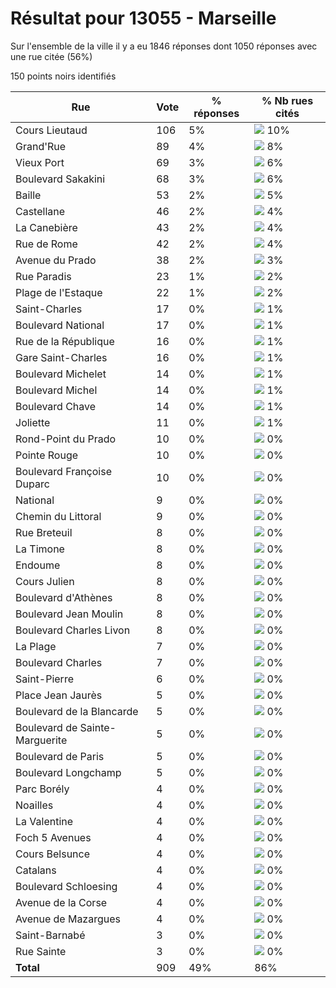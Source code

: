 # Résultat pour 13055 - Marseille

Sur l'ensemble de la ville il y a eu 1846 réponses dont 1050 réponses avec une rue citée (56%)

150 points noirs identifiés

| Rue | Vote | % réponses | % Nb rues cités|
|-----|------|------------|----------------|
| Cours Lieutaud | 106 | 5% | <img src="../../img/bar_10.gif" />&nbsp;10%|
| Grand'Rue | 89 | 4% | <img src="../../img/bar_8.gif" />&nbsp;8%|
| Vieux Port | 69 | 3% | <img src="../../img/bar_6.gif" />&nbsp;6%|
| Boulevard Sakakini | 68 | 3% | <img src="../../img/bar_6.gif" />&nbsp;6%|
| Baille | 53 | 2% | <img src="../../img/bar_5.gif" />&nbsp;5%|
| Castellane | 46 | 2% | <img src="../../img/bar_4.gif" />&nbsp;4%|
| La Canebière | 43 | 2% | <img src="../../img/bar_4.gif" />&nbsp;4%|
| Rue de Rome | 42 | 2% | <img src="../../img/bar_4.gif" />&nbsp;4%|
| Avenue du Prado | 38 | 2% | <img src="../../img/bar_3.gif" />&nbsp;3%|
| Rue Paradis | 23 | 1% | <img src="../../img/bar_2.gif" />&nbsp;2%|
| Plage de l'Estaque | 22 | 1% | <img src="../../img/bar_2.gif" />&nbsp;2%|
| Saint-Charles | 17 | 0% | <img src="../../img/bar_1.gif" />&nbsp;1%|
| Boulevard National | 17 | 0% | <img src="../../img/bar_1.gif" />&nbsp;1%|
| Rue de la République | 16 | 0% | <img src="../../img/bar_1.gif" />&nbsp;1%|
| Gare Saint-Charles | 16 | 0% | <img src="../../img/bar_1.gif" />&nbsp;1%|
| Boulevard Michelet | 14 | 0% | <img src="../../img/bar_1.gif" />&nbsp;1%|
| Boulevard Michel | 14 | 0% | <img src="../../img/bar_1.gif" />&nbsp;1%|
| Boulevard Chave | 14 | 0% | <img src="../../img/bar_1.gif" />&nbsp;1%|
| Joliette | 11 | 0% | <img src="../../img/bar_1.gif" />&nbsp;1%|
| Rond-Point du Prado | 10 | 0% | <img src="../../img/bar_0.gif" />&nbsp;0%|
| Pointe Rouge | 10 | 0% | <img src="../../img/bar_0.gif" />&nbsp;0%|
| Boulevard Françoise Duparc | 10 | 0% | <img src="../../img/bar_0.gif" />&nbsp;0%|
| National | 9 | 0% | <img src="../../img/bar_0.gif" />&nbsp;0%|
| Chemin du Littoral | 9 | 0% | <img src="../../img/bar_0.gif" />&nbsp;0%|
| Rue Breteuil | 8 | 0% | <img src="../../img/bar_0.gif" />&nbsp;0%|
| La Timone | 8 | 0% | <img src="../../img/bar_0.gif" />&nbsp;0%|
| Endoume | 8 | 0% | <img src="../../img/bar_0.gif" />&nbsp;0%|
| Cours Julien | 8 | 0% | <img src="../../img/bar_0.gif" />&nbsp;0%|
| Boulevard d'Athènes | 8 | 0% | <img src="../../img/bar_0.gif" />&nbsp;0%|
| Boulevard Jean Moulin | 8 | 0% | <img src="../../img/bar_0.gif" />&nbsp;0%|
| Boulevard Charles Livon | 8 | 0% | <img src="../../img/bar_0.gif" />&nbsp;0%|
| La Plage | 7 | 0% | <img src="../../img/bar_0.gif" />&nbsp;0%|
| Boulevard Charles | 7 | 0% | <img src="../../img/bar_0.gif" />&nbsp;0%|
| Saint-Pierre | 6 | 0% | <img src="../../img/bar_0.gif" />&nbsp;0%|
| Place Jean Jaurès | 5 | 0% | <img src="../../img/bar_0.gif" />&nbsp;0%|
| Boulevard de la Blancarde | 5 | 0% | <img src="../../img/bar_0.gif" />&nbsp;0%|
| Boulevard de Sainte-Marguerite | 5 | 0% | <img src="../../img/bar_0.gif" />&nbsp;0%|
| Boulevard de Paris | 5 | 0% | <img src="../../img/bar_0.gif" />&nbsp;0%|
| Boulevard Longchamp | 5 | 0% | <img src="../../img/bar_0.gif" />&nbsp;0%|
| Parc Borély | 4 | 0% | <img src="../../img/bar_0.gif" />&nbsp;0%|
| Noailles | 4 | 0% | <img src="../../img/bar_0.gif" />&nbsp;0%|
| La Valentine | 4 | 0% | <img src="../../img/bar_0.gif" />&nbsp;0%|
| Foch 5 Avenues | 4 | 0% | <img src="../../img/bar_0.gif" />&nbsp;0%|
| Cours Belsunce | 4 | 0% | <img src="../../img/bar_0.gif" />&nbsp;0%|
| Catalans | 4 | 0% | <img src="../../img/bar_0.gif" />&nbsp;0%|
| Boulevard Schloesing | 4 | 0% | <img src="../../img/bar_0.gif" />&nbsp;0%|
| Avenue de la Corse | 4 | 0% | <img src="../../img/bar_0.gif" />&nbsp;0%|
| Avenue de Mazargues | 4 | 0% | <img src="../../img/bar_0.gif" />&nbsp;0%|
| Saint-Barnabé | 3 | 0% | <img src="../../img/bar_0.gif" />&nbsp;0%|
| Rue Sainte | 3 | 0% | <img src="../../img/bar_0.gif" />&nbsp;0%|
| **Total** | 909 | 49% | 86%|
